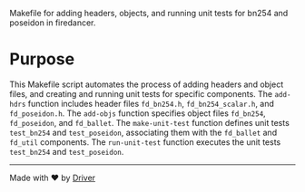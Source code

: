 <!--------------------------------------------------------------------------------->
<!-- IMPORTANT: This file is auto-generated by Driver (https://driver.ai). -------->
<!-- Manual edits may be overwritten on future commits. --------------------------->
<!--------------------------------------------------------------------------------->

Makefile for adding headers, objects, and running unit tests for bn254 and poseidon in firedancer.

# Purpose
This Makefile script automates the process of adding headers and object files, and creating and running unit tests for specific components. The `add-hdrs` function includes header files `fd_bn254.h`, `fd_bn254_scalar.h`, and `fd_poseidon.h`. The `add-objs` function specifies object files `fd_bn254`, `fd_poseidon`, and `fd_ballet`. The `make-unit-test` function defines unit tests `test_bn254` and `test_poseidon`, associating them with the `fd_ballet` and `fd_util` components. The `run-unit-test` function executes the unit tests `test_bn254` and `test_poseidon`.

---
Made with ❤️ by [Driver](https://www.driver.ai/)